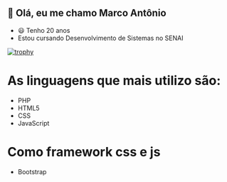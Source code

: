 ## 👋 Olá, eu me chamo Marco Antônio

- :smiley: Tenho 20 anos
- Estou cursando Desenvolvimento de Sistemas no SENAI

[![trophy](https://github-profile-trophy.vercel.app/?username=MarcoAntonioNobre&theme=dracula)](https://github.com/ryo-ma/github-MarcoAntonioNobre-trophy)


# As linguagens que mais utilizo são:

- PHP
- HTML5
- CSS
- JavaScript

# Como framework css e js

- Bootstrap
